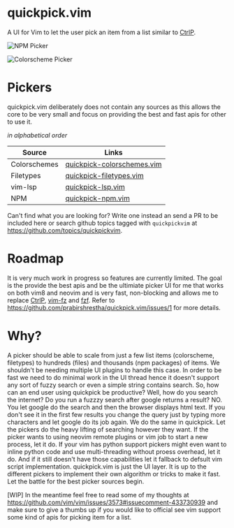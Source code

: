 # quickpick.vim
A UI for Vim to let the user pick an item from a list similar to [CtrlP](https://github.com/ctrlpvim/ctrlp.vim).

![NPM Picker](https://user-images.githubusercontent.com/287744/50551057-55441700-0c30-11e9-8842-d79182cdcaf0.gif)

![Colorscheme Picker](https://user-images.githubusercontent.com/287744/72764564-9c83a980-3b9d-11ea-8135-3daf7bf380d9.gif)


# Pickers
quickpick.vim deliberately does not contain any sources as this allows the core to be very small and focus on providing the best and fast apis for other to use it.

*in alphabetical order*


| Source                        | Links                                                                                              |
|-------------------------------|----------------------------------------------------------------------------------------------------|
| Colorschemes                  | [quickpick-colorschemes.vim](https://github.com/prabirshrestha/quickpick-colorschemes.vim)         |
| Filetypes                     | [quickpick-filetypes.vim](https://github.com/prabirshrestha/quickpick-filetypes.vim)               |
| vim-lsp                       | [quickpick-lsp.vim](https://github.com/prabirshrestha/quickpick-lsp.vim)                           |
| NPM                           | [quickpick-npm.vim](https://github.com/prabirshrestha/quickpick-npm.vim)                           |

Can't find what you are looking for? Write one instead an send a PR to be included here or search github topics tagged with `quickpickvim` at https://github.com/topics/quickpickvim.

# Roadmap

It is very much work in progress so features are currently limited. The goal is the provide the best apis and be the ultimiate picker UI for me that works on both vim8 and neovim and is very fast, non-blocking and allows me to replace [CtrlP](https://github.com/ctrlpvim/ctrlp.vim), [vim-fz](https://github.com/mattn/vim-fz) and [fzf](https://github.com/junegunn/fzf). Refer to https://github.com/prabirshrestha/quickpick.vim/issues/1 for more details.


# Why?
A picker should be able to scale from just a few list items (colorscheme, filetypes) to hundreds (files) and thousands (npm packages)
of items. We shouldn't be needing multiple UI plugins to handle this case. In order to be fast we need to do minimal work in the UI thread hence it doesn't support any sort of fuzzy search or even a simple string contains search. So, how can an end user using quickpick be productive? Well, how do you search the internet? Do you run a fuzzzy search after google returns a result? NO. You let google do the search and then the browser displays html text. If you don't see it in the first few results you change the query just by typing more characters and let google do its job again. We do the same in quickpick. Let the pickers do the heavy lifting of searching however they want. If the picker wants to using neovim remote plugins or vim job to start a new process, let it do. If your vim has python support pickers might even want to inline python code and use multi-threading without proess overhead, let it do. And if it still doesn't have those capabilities let it fallback to defsult vim script implementation. quickpick.vim is just the UI layer. It is up to the different pickers to implement their own algorithm or tricks to make it fast. Let the battle for the best picker sources begin.

[WIP] In the meantime feel free to read some of my thoughts at https://github.com/vim/vim/issues/3573#issuecomment-433730939
and make sure to give a thumbs up if you would like to official see vim support some kind of apis for picking item for a list.
